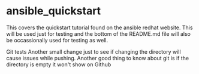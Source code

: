 # ansible_quickstart
This covers the quickstart tutorial found on the ansible redhat website. 
This will be used just for testing and the bottom of the README.md file will also be occassionally used for testing as well. 


Git tests
Another small change just to see if changing the directory will cause issues while pushing. 
Another good thing to know about git is if the directory is empty it won't show on Github
